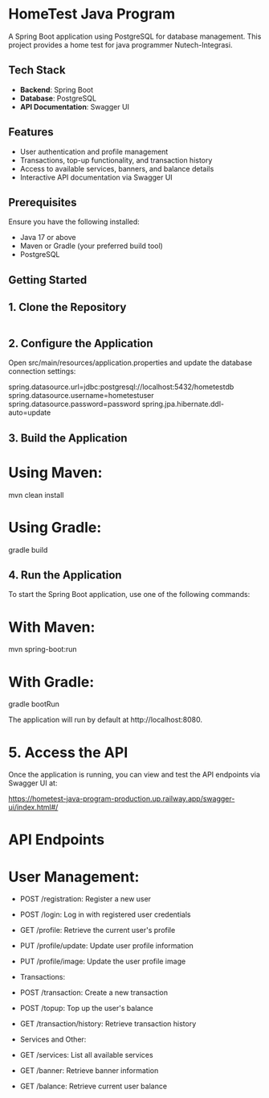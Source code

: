 # HomeTest Java Program

A Spring Boot application using PostgreSQL for database management. This project provides a home test for java programmer Nutech-Integrasi.

## Tech Stack

- **Backend**: Spring Boot
- **Database**: PostgreSQL
- **API Documentation**: Swagger UI

## Features

- User authentication and profile management
- Transactions, top-up functionality, and transaction history
- Access to available services, banners, and balance details
- Interactive API documentation via Swagger UI

## Prerequisites

Ensure you have the following installed:

- Java 17 or above
- Maven or Gradle (your preferred build tool)
- PostgreSQL

## Getting Started

## 1. Clone the Repository

```git clone https://github.com/ahmaadfaauzn2/hometest-java-program.git
```

## 2. Configure the Application

Open src/main/resources/application.properties and update the database connection settings:

spring.datasource.url=jdbc:postgresql://localhost:5432/hometestdb
spring.datasource.username=hometestuser
spring.datasource.password=password
spring.jpa.hibernate.ddl-auto=update

## 3. Build the Application

# Using Maven:

mvn clean install

# Using Gradle:

gradle build

## 4. Run the Application

To start the Spring Boot application, use one of the following commands:

# With Maven:

mvn spring-boot:run

# With Gradle:

gradle bootRun

The application will run by default at http://localhost:8080.

# 5. Access the API
Once the application is running, you can view and test the API endpoints via Swagger UI at:

https://hometest-java-program-production.up.railway.app/swagger-ui/index.html#/

# API Endpoints
# User Management:

- POST /registration: Register a new user
- POST /login: Log in with registered user credentials
- GET /profile: Retrieve the current user's profile
- PUT /profile/update: Update user profile information
- PUT /profile/image: Update the user profile image
- Transactions:

- POST /transaction: Create a new transaction
- POST /topup: Top up the user's balance
- GET /transaction/history: Retrieve transaction history
- Services and Other:

- GET /services: List all available services
- GET /banner: Retrieve banner information
- GET /balance: Retrieve current user balance



